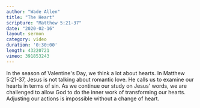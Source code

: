```yaml
---
author: "Wade Allen"
title: "The Heart"
scripture: "Matthew 5:21-37"
date: "2020-02-16"
layout: sermon
category: video
duration: '0:30:00' 
length: 43220721
vimeo: 391853243
---
```


In the season of Valentine's Day, we think a lot about hearts. In Matthew 5:21-37, Jesus is not talking about romantic love. He calls us to examine our hearts in terms of sin. As we continue our study on Jesus' words, we are challenged to allow God to do the inner work of transforming our hearts. Adjusting our actions is impossible without a change of heart.
